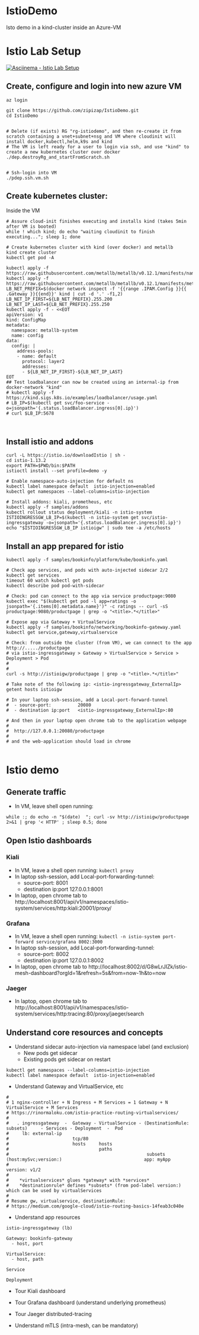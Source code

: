 # IstioDemo
Isto demo in a kind-cluster inside an Azure-VM

# Istio Lab Setup

[![Asciinema - Istio Lab Setup](https://asciinema.org/a/481272.svg)](https://asciinema.org/a/481272?autoplay=1)

## Create, configure and login into new azure VM
```
az login

git clone https://github.com/zipizap/IstioDemo.git
cd IstioDemo


# Delete (if exists) RG "rg-istiodemo", and then re-create it from scratch containing a vnet+subnet+nsg and VM where cloudinit will install docker,kubectl,helm,k9s and kind
# The VM is left ready for a user to login via ssh, and use "kind" to create a new kubernetes cluster over docker
./dep.destroyRg_and_startFromScratch.sh


# Ssh-login into VM 
./pdep.ssh.vm.sh
```


## Create kubernetes cluster:

Inside the VM

```
# Assure cloud-init finishes executing and installs kind (takes 5min after VM is booted)
while ! which kind; do echo "waiting cloudinit to finish executing..."; sleep 1; done

# Create kubernetes cluster with kind (over docker) and metallb
kind create cluster
kubectl get pod -A

kubectl apply -f https://raw.githubusercontent.com/metallb/metallb/v0.12.1/manifests/namespace.yaml
kubectl apply -f https://raw.githubusercontent.com/metallb/metallb/v0.12.1/manifests/metallb.yaml
LB_NET_PREFIX=$(docker network inspect -f '{{range .IPAM.Config }}{{ .Gateway }}{{end}}' kind | cut -d '.' -f1,2)
LB_NET_IP_FIRST=${LB_NET_PREFIX}.255.200
LB_NET_IP_LAST=${LB_NET_PREFIX}.255.250
kubectl apply -f - <<EOT
apiVersion: v1
kind: ConfigMap
metadata:
  namespace: metallb-system
  name: config
data:
  config: |
    address-pools:
    - name: default
      protocol: layer2
      addresses:
      - ${LB_NET_IP_FIRST}-${LB_NET_IP_LAST}
EOT
## Test loadbalancer can now be created using an internal-ip from docker-network "kind"
# kubectl apply -f https://kind.sigs.k8s.io/examples/loadbalancer/usage.yaml
# LB_IP=$(kubectl get svc/foo-service -o=jsonpath='{.status.loadBalancer.ingress[0].ip}')
# curl $LB_IP:5678 



```

## Install istio and addons

```
curl -L https://istio.io/downloadIstio | sh -
cd istio-1.13.2
export PATH=$PWD/bin:$PATH
istioctl install --set profile=demo -y

# Enable namespace-auto-injection for default ns
kubectl label namespace default  istio-injection=enabled
kubectl get namespaces --label-columns=istio-injection

# Install addons: kiali, prometheus, etc
kubectl apply -f samples/addons
kubectl rollout status deployment/kiali -n istio-system
ISTIOINGRESSGW_LB_IP=$(kubectl -n istio-system get svc/istio-ingressgateway -o=jsonpath='{.status.loadBalancer.ingress[0].ip}')
echo "$ISTIOINGRESSGW_LB_IP istioigw" | sudo tee -a /etc/hosts
```

## Install an app prepared for istio

```
kubectl apply -f samples/bookinfo/platform/kube/bookinfo.yaml

# Check app services, and pods with auto-injected sidecar 2/2
kubectl get services
timeout 60 watch kubectl get pods
kubectl describe pod pod-with-sidecar

# Check: pod can connect to the app via service productpage:9080
kubectl exec "$(kubectl get pod -l app=ratings -o jsonpath='{.items[0].metadata.name}')" -c ratings -- curl -sS productpage:9080/productpage | grep -o "<title>.*</title>"

# Expose app via Gateway + VirtualService
kubectl apply -f samples/bookinfo/networking/bookinfo-gateway.yaml
kubectl get service,gateway,virtualservice

# Check: from outside the cluster (from VM), we can connect to the app http://...../productpage
# via istio-ingressgateway > Gateway > VirtualService > Service > Deployment > Pod
#
#
curl -s http://istioigw/productpage | grep -o "<title>.*</title>"

# Take note of the following ip: <istio-ingressgateway_ExternalIp>
getent hosts istioigw

# In your laptop ssh-session, add a Local-port-forward-tunnel
#  - source-port:          20080
#  - destination ip:port   <istio-ingressgateway_ExternalIp>:80

# And then in your laptop open chrome tab to the application webpage
#
#  http://127.0.0.1:20080/productpage
#
# and the web-application should load in chrome


```


# Istio demo

## Generate traffic
- In VM, leave shell open running:
```
while :; do echo -n "$(date)  "; curl -sv http://istioigw/productpage  2>&1 | grep '< HTTP' ; sleep 0.5; done
```

## Open Istio dashboards

### Kiali
- In VM, leave a shell open running: `kubectl proxy`
- In laptop ssh-session, add Local-port-forwarding-tunnel:
  - source-port:          8001
  - destination ip:port   127.0.0.1:8001
- In laptop, open chrome tab to http://localhost:8001/api/v1/namespaces/istio-system/services/http:kiali:20001/proxy/


### Grafana
- In VM, leave a shell open running: `kubectl -n istio-system port-forward service/grafana 8002:3000`
- In laptop ssh-session, add Local-port-forwarding-tunnel:
  - source-port:          8002
  - destination ip:port   127.0.0.1:8002
- In laptop, open chrome tab to http://localhost:8002/d/G8wLrJIZk/istio-mesh-dashboard?orgId=1&refresh=5s&from=now-1h&to=now

### Jaeger
- In laptop, open chrome tab to http://localhost:8001/api/v1/namespaces/istio-system/services/http:tracing:80/proxy/jaeger/search



## Understand core resources and concepts

- Understand sidecar auto-injection via namespace label (and exclusion)
  - New pods get sidecar
  - Existing pods get sidecar on restart

```
kubectl get namespaces --label-columns=istio-injection
kubectl label namespace default  istio-injection=enabled
```

- Understand Gateway and VirtualService, etc

```
#
# 1 nginx-controller + N Ingress + M Services = 1 Gateway + N VirtualService + M Services
# https://rinormaloku.com/istio-practice-routing-virtualservices/
#
#   . ingressgateway  -  Gateway - VirtualService - (DestinationRule: subsets)     - Services - Deployment  -  Pod
#     lb: external-ip
#                        tcp/80
#                        hosts     hosts
#                                  paths
#                                                    subsets (host:mySvc;version:)                               app: myApp
#                                                                                                                version: v1/2
#
#    *virtualservices* glues *gateway* with *services*
#    *destinationrule* defines *subsets* (from pod-label version:) which can be used by virtualServices
#
# Resume gw, virtualservice, destinationRule: 
# https://medium.com/google-cloud/istio-routing-basics-14feab3c040e
```


- Understand app resources

```
istio-ingressgateway (lb) 

Gateway: bookinfo-gateway 
  - host, port 

VirtualService: 
  - host, path

Service 

Deployment
```

- Tour Kiali dashboard

- Tour Grafana dashboard (understand underlying prometheus)

- Tour Jaeger distributed-tracing

- Understand mTLS (intra-mesh, can be mandatory)


